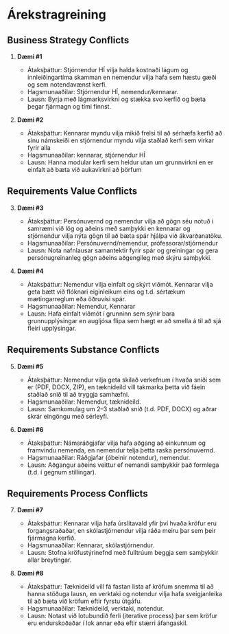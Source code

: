 # Árekstragreining

## Business Strategy Conflicts

1. **Dæmi #1**

   - Átaksþáttur: Stjórnendur HÍ vilja halda kostnaði lágum og innleiðingartíma skamman en nemendur vilja hafa sem hæstu gæði og sem notendavænst kerfi.
   - Hagsmunaaðilar: Stjórnendur HÍ, nemendur/kennarar.
   - Lausn: Byrja með lágmarksvirkni og stækka svo kerfið og bæta þegar fjármagn og tími finnst.

2. **Dæmi #2**
   - Átaksþáttur: Kennarar myndu vilja mikið frelsi til að sérhæfa kerfið að sínu námskeiði en stjórnendur myndu vilja staðlað kerfi sem virkar fyrir alla
   - Hagsmunaaðilar: kennarar, stjórnendur HÍ
   - Lausn: Hanna modular kerfi sem heldur utan um grunnvirkni en er einfalt að bæta við aukavirkni að þörfum

## Requirements Value Conflicts

3. **Dæmi #3**

   - Átaksþáttur: Persónuvernd og nemendur vilja að gögn séu notuð í samræmi við lög og aðeins með samþykki en kennarar og stjórnendur vilja nýta gögn til að bæta spár hjálpa við ákvarðanatöku.
   - Hagsmunaaðilar: Persónuvernd/nemendur, prófessorar/stjórnendur
   - Lausn: Nota nafnlausar samantektir fyrir spár og greiningar og gera persónugreinanleg gögn aðeins aðgengileg með skýru samþykki.

4. **Dæmi #4**
   - Átaksþáttur: Nemendur vilja einfalt og skýrt viðmót. Kennarar vilja geta bætt við flóknari eiginleikum eins og t.d. sértækum mætingarreglum eða öðruvísi spár.
   - Hagsmunaaðilar: Nemendur, Kennarar
   - Lausn: Hafa einfalt viðmót í grunninn sem sýnir bara grunnupplýsingar en augljósa flipa sem hægt er að smella á til að sjá fleiri upplýsingar.

## Requirements Substance Conflicts

5. **Dæmi #5**

   - Átaksþáttur: Nemendur vilja geta skilað verkefnum í hvaða sniði sem er (PDF, DOCX, ZIP), en tæknideild vill takmarka þetta við fáein staðlað snið til að tryggja samhæfni.
   - Hagsmunaaðilar: Nemendur, tæknideild.
   - Lausn: Samkomulag um 2–3 staðlað snið (t.d. PDF, DOCX) og aðrar skrár eingöngu með sérleyfi.

6. **Dæmi #6**
   - Átaksþáttur: Námsráðgjafar vilja hafa aðgang að einkunnum og framvindu nemenda, en nemendur telja þetta raska persónuvernd.
   - Hagsmunaaðilar: Ráðgjafar (óbeinir notendur), nemendur.
   - Lausn: Aðgangur aðeins veittur ef nemandi samþykkir það formlega (t.d. í gegnum stillingar).

## Requirements Process Conflicts

7. **Dæmi #7**

   - Átaksþáttur: Kennarar vilja hafa úrslitavald yfir því hvaða kröfur eru forgangsraðaðar, en skólastjórnendur vilja ráða meiru þar sem þeir fjármagna kerfið.
   - Hagsmunaaðilar: Kennarar, skólastjórnendur.
   - Lausn: Stofna kröfustýrinefnd með fulltrúum beggja sem samþykkir allar breytingar.

8. **Dæmi #8**
   - Átaksþáttur: Tæknideild vill fá fastan lista af kröfum snemma til að hanna stöðuga lausn, en verktaki og notendur vilja hafa sveigjanleika til að bæta við kröfum eftir fyrstu útgáfu.
   - Hagsmunaaðilar: Tæknideild, verktaki, notendur.
   - Lausn: Notast við lotubundið ferli (iterative process) þar sem kröfur eru endurskoðaðar í lok annar eða eftir stærri áfangaskil.
